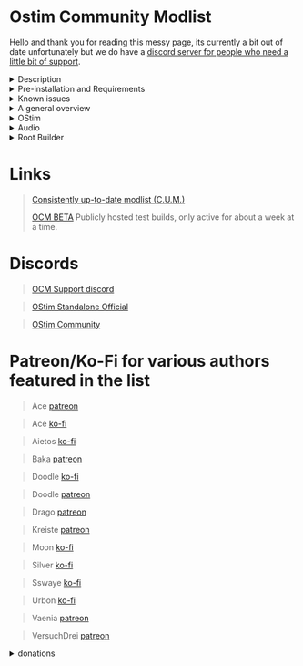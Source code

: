 # Ostim Community Modlist

Hello and thank you for reading this messy page, its currently a bit out of date unfortunately but we do have a [discord server for people who need a little bit of support](https://discord.gg/vYkTp86CcZ).

<details>
 <summary>Description</summary>

 ### Description

   * What this is

OCM is meant to expand on Skyrim with more modern RPG elements while simultaneously making it feel more lifelike and immersive. It does not include any new lands (e.g. Bruma) or large quests (e.g. LoTD) and the adult themed content is entirely optional.
 
  * What this isnt

This is ***not*** pornrim with skimpy armor, public masturebation, and sexually aggressive wolves. While OStim is a sex mod framework, that doesn't mean that it has to be a $5 Steam hentai game.

</details>

<details>
 <summary>Pre-installation and Requirements</summary>
 
 ### Pre-installation
 
 You are required to start with a clean, unmodified, and up to date installation of Skyrim SE/AE through the Steam store. If you are unsure of how to do this, I recommend following GamerPoets guide [here](https://www.youtube.com/watch?v=zQ5uNCKOKmI)

 If you fail to start with a clean installation, the list will most likely not install. 

 The game language also needs to be set to English. I'd assume you can change the localization afterwards but I honestly don't know due to being an ignorant English speaking American. My appologies.
 
 ### Requirements
 
 The only hard requirements to run the modlist are a CPU with AVX2 support and ~450 gigs of storage available.
 
> Recommended min specs for 1080p (Default profile):
> 
> CPU: Ryzen 5 5600/intel i5 11600S
>  
> GPU: RTX 3060 8gb/RX 6600 8gb
>  
> RAM: 16gb ddr4 @2666 mhz
> 
> ~~Basically just generic gaming pc built after 2020~~

 With the above specs, you can expect an average of 50+ fps in most exteriors and 60-80 interiors.
 
 ### Previous Versions
 
 If you were using a version prior to the OStim Standalone/Simonrim/Community Shaders update, it is recommended that you start a completely new save (yes this means no falhrim save cleaner or similar tools). If you were using one of the more recent updates, you should be fine with just the clean save procedure. 

 To perform a clean save
 
> 1. Move to a safe area (I prefer Riverwood Trader) and save your game.
>
> 3. Install the newest version of the modlist.
>
> 3. Load your save, it will complain about missing mods, this doesnt matter.
>
> 4. Leave the area you saved in and run around outside for a few minutes, switch cells a couple times, maybe even kill a thing or two
>
> 5. Save your game wherever youre standing and quit
>
> 6. Use [FallrimTools](https://www.nexusmods.com/skyrimspecialedition/mods/5031/) to open your save
>
> 7. Follow the instrution on the FallrimTools page to clean your save
>
> 8. Play the game normally

 </details>
 
 
<details>
  <summary>Known issues</summary>
 
>Shared quarters are missing in Vilemyr Inn (and potentially others) - If you can't find a hatch in the main room of an inn, do not rent the big expensive shared quarters room.

Please do not hesitate to report any other bugs in the [OCM Support discord](https://discord.gg/MgDsHfmCEF)
 
 </details>
 
<details>
  <summary>A general overview</summary>

  This is not a complete list of everything found in the list, just a short overview of some of the major mods. You can find a complete list of the included mods [here](https://loadorderlibrary.com/lists/ostim-community-modlist)
 
 ### Simonrim

This list uses almost the full Simonrim Suite, along with a few other lightweight mods, to make the game feel just a little bit more modern. 

 * Melee

Melee combat is handled by a combination of Blade & Blunt and Valhalla. This introduces things like stamina based combat, injuries, and timed blocking. Dodge - Motion Combat Overhaul is also included because of course it is, who do you think I am?

 * Magic

Dozens of unique new spells have been added to the game to make mage classes feel just a little bit more complete. Gameplay mods such as Sorcerer and Spellsiphon are also included to make magic feel more interactive and flexible.

 * Stealth
 
Stealth had a few changes to make the vanilla thief more interesting. Book of Shadows adds several new systems such as takedowns, smokebombs, and more. Take a Peak is also included, and allows you to simply look through keyholes, maybe you'll see something fun? :^)

 * Survival

Sunhelm in conjunction with Campsight make up the bulk of the survival gameplay. When combined with Seasons of Skyrim and a few other small mods included in this list, survival feels like a natural part of the game. If you do not want to play in survival mode, simply turn it off in the gameplay settings menu. 

### UX

Basically just gave it my best attempt to add modern QOL and UI elements.

 * Camera
 
True directional movement and Smoothcam are used to make third person gameplay feel a bit more modern. I included a few smoothcam presets, but theres hundreds that you can download off of Nexus if you dont like the prepackaged ones (or you can just turn off smoothcam in the MCM). First person is handled by Improved Camera. It comes with an optional configuration for clippingless fpv OStim scenes

 * User Interface
 
The vanilla UI has been completely overhauled by several mods. While the UI does come preconfigured, you're more than welcome to modify it. The main mods you'll need to worry about are TrueHUD, MoreHUD, and A Matter of Time.

 * Photo Mode

This adds a fully functional photo mode, inspired by later Bethesda titles. Read more about it [here](https://www.nexusmods.com/skyrimspecialedition/mods/91701)

 * Wheeler and dMenu

[Wheeler](https://www.nexusmods.com/skyrimspecialedition/mods/97345) is the new wheel menu by dTry. It adds an incredibly fast and simple wheel function to the game. The hotkeys do not come preconfigured, but you can change them using [dMenu](https://www.nexusmods.com/skyrimspecialedition/mods/97221). Since these are both incredibly flexible mods, I highly recommend reading both of the mod pages to see what they can do.

### Followers

Followers are a pretty important part of this list. Generally they make the game feel more alive, some of the voiced ones even add their own small questlines and occasional OStim scenes.

 * Nether's Follower Framework

Vanilla followers are handled by Nether's Follower Framework. Please do not import custom voiced followers (unless otherwise stated) into the framework. NFF can be managed in the "follower framework" MCM.

 * Custom Followers

Custom voiced followers are made by some of the most passionate modders you'll ever meet, and are the majority of the list's new quests.

[Auri](https://www.nexusmods.com/skyrimspecialedition/mods/11278) Adorable cannibalistic wood elf girl (Is managed by NFF)

[Lucien](https://www.nexusmods.com/skyrimspecialedition/mods/20035) imperial nerd researching the dwemer

[Remiel](https://www.nexusmods.com/skyrimspecialedition/mods/51874) Breton nerd researching the dwemer

[Inigo](https://www.nexusmods.com/skyrimspecialedition/mods/1461) The smart blue cat. Likes spiders

[Kaidan](https://kaidanmod.com) Everyones favorite himbo.

[Nessa](https://www.nexusmods.com/skyrimspecialedition/mods/77337) I haven't spent a lot of time with her, recommend reading her page

[Gore](https://www.nexusmods.com/skyrimspecialedition/mods/85298?tab=description) Edgy but in a good way, he will defend you with his life

[Caesia](https://www.nexusmods.com/skyrimspecialedition/mods/13389) Haven't spent a lot of time with her either, recommend reading her page

[M'rissi](https://www.nexusmods.com/skyrimspecialedition/mods/9666) Catgirl with a lot of personality

[Taliesin](https://www.nexusmods.com/skyrimspecialedition/mods/93413) A bit fruity, a bit edgy, probably won't try to kill you

[Secunda](https://www.nexusmods.com/skyrimspecialedition/mods/93739) I'd call her a sweetheart but she'd probably resort to autocannibalism

[Bjorn](https://www.nexusmods.com/skyrimspecialedition/mods/91652) The new kid on the block, hates bandits as much as Lydia

[IFD - Lydia](https://www.nexusmods.com/skyrimspecialedition/mods/38473) Hates bandits as much as Bjorn (Is managed by NFF)

[Vayne](https://www.nexusmods.com/skyrimspecialedition/mods/77924) *The* dunmer waifu

[Coralyn](https://www.nexusmods.com/skyrimspecialedition/mods/79669) Another wood elf, but with less cannibalism


 ### The World

 * Towns and Cities

Many of the towns and cities have been expanded on, or overhauled entirely. All of these changes are meant to be lore friendly and simply seak to make the game feel more alive.

 * Random places

Many notable but underwhelming places have been updated to feel a bit more important. Ryn's mods make up the bulk of these changes, but there are a few others thrown in for a bit more flavor.

 * Additions

Several small but unique places from various mods have been added, and while they arent massive new lands with hundreds of quests, they do make our little section of Tamriel feel a bit more lively.

These mods in tandem with Skyrim's Paraglider and the new SkyClimb mod make exploration feel like a brand new experience. Even the most hardened Skyrim veterans will have a whole trove of secrets to uncover if they so choose.

 
 </details>
 
  <details>
  <summary>OStim</summary>
  
  ### OStim
  
   OStim integration was the primary focus of the list and what separates it from other "immersion" focused modlists. There's too much to cover all at once here, so I'll just use a few of my favorites.
 
  * Rift's Rest
 
 A Witcher style brothel located in Riften. There's a few short stories centered around it that you might enjoy. 
 
  * OStim NPCs
 
 Allows NPCs to engage in scenes without your input. You might find some bandits having fun in a cave and you might hear some noises coming from a locked door in your local inn
  
  * OStim Lovers
 
 This is a mod that adds fully voiced romance options to several vanilla NPCs, think of it as a newer Armorous Adventures. It was mainly intended for a female PC, but its 2023 so use it as you see fit

 * Immersive Wenches

A fairly large mod that adds several quests, NPCs, and encounters to the game, all with OStim integration.
 
> OStim and its add-ons are configurable through their respective MCMs, most of them are neatly grouped together and can be found by just typing "O" in the MCM filter.
 
 Remember, OStim isnt just another sex mod, it adds another level of depth and realism to the game.
  
 </details>
 
<details>
 <summary>Audio</summary>

 # Audio

 While this list isn't built to be an auditory experience, everyone likes good audio. 
 
 ### SFX
 
 Every vanilla sound has been improved or changed. Most of this comes from Audio Overhaul for Skyrim, Immersive Sounds Compendium, several SFX replacers by Satafinix, and Unofficial HD Audio Project. These mods cannot be safely disabled without running your own syntehsis patch.
 
 ### Music
 
 Just like SFX, the vanilla OST has improved clarity and songs from the mods Nyghtfall, Around the Fire, and Still have been added. The additions can be incredibly subjective, so you can easily disable it by disabling "big old music mod" in the **Audio** separator.
 
 </details>
 
<details>
  <summary>Root Builder</summary>
 
 ### Root builder
 
 This is a MO2 plugin that I use to manage things like ENBs, ReShade, and SKSE.

 Chooey has made an amazing four minute guide on what it is and how to use it.

 https://youtu.be/m3QjdslU_6w?si=dykjTXWlBI-KmH8G&t=108
 
 </details>

# Links

>[Consistently up-to-date modlist (C.U.M.)](https://loadorderlibrary.com/lists/ocm)
>
>[OCM BETA](https://mega.nz/folder/AP9xRS5I#wPf5HI8FgJOVt9amUoAMVw) Publicly hosted test builds, only active for about a week at a time.

# Discords

>[OCM Support discord](https://discord.gg/MgDsHfmCEF)

>[OStim Standalone Official](https://discord.gg/qEhSpvUc5Z)
 
>[OStim Community](https://discord.gg/ostim)
 
# Patreon/Ko-Fi for various authors featured in the list
 
>Ace [patreon](https://www.patreon.com/skyrimaceanimations)

>Ace [ko-fi](https://ko-fi.com/skyrimaceanimations)
 
>Aietos [ko-fi](https://ko-fi.com/aietos)
 
>Baka [patreon](https://www.patreon.com/BaboFactory)

>Doodle [ko-fi](https://ko-fi.com/doodlez)

>Doodle [patreon](https://www.patreon.com/Doodlezoid)

>Drago [patreon](https://www.patreon.com/DragoAnimations)
 
>Kreiste [patreon](https://www.patreon.com/kreiste)

>Moon [ko-fi](https://ko-fi.com/callmemoon)

>Silver [ko-fi](https://ko-fi.com/silvermilfactory)

>Sswaye [ko-fi](https://ko-fi.com/katsusswaye)
 
>Urbon [ko-fi](https://ko-fi.com/urbon)

>Vaenia [patreon](https://www.patreon.com/Vaenia121)
 
>VersuchDrei [patreon](https://www.patreon.com/VersuchDrei)
 
 <Details>
  <summary>donations</summary>
 
I will not personally accept donations, I simply compiled a list. If one of your mods are featured in the list, just dm me a link to your page and I'll add it. 
  
  </details>
